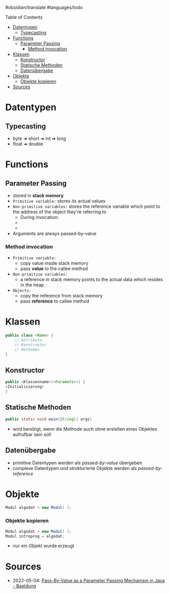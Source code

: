 #obsidian/translate #languages/todo

Table of Contents
- [Datentypen](#datentypen)
  - [Typecasting](#typecasting)
- [Functions](#functions)
  - [Parameter Passing](#parameter-passing)
    - [Method invocation](#method-invocation)
- [Klassen](#klassen)
  - [Konstructor](#konstructor)
  - [Statische Methoden](#statische-methoden)
  - [Datenübergabe](#datenübergabe)
- [Objekte](#objekte)
    - [Objekte kopieren](#objekte-kopieren)
- [Sources](#sources)

# Datentypen

## Typecasting
- byte ➜ short ➜ int ➜ long
- float ➜ double


# Functions

## Parameter Passing

- stored in **stack memory**
- `Primitive variable:` stores its actual values
- `Non-primitive variables:` stores the reference variable which point to the address of the object they're referring to
  - During invocation:
  - 
  - 
- Arguments are always passed-by-value

### Method invocation

- `Primitive variable:`
  - copy value inside stack memory
  - pass **value** to the callee method
- `Non-primitive variables:`
  - a reference in stack memory points to the actual data which resides in the heap
- `Objects:`
  - copy the reference from stack memory
  - pass **reference** to callee method


# Klassen

```java
public class <Name> {
    // Attribute
    // Konstruktor
    // Methoden
}
```

## Konstructor
```java
public <Klassenname>(<Parameter>) {
<Initialisierung>
}
```

## Statische Methoden
```java
public static void main(String[] args)
```

- wird benötigt, wenn die Methode auch ohne erstellen eines Objektes aufrufbar sein soll

## Datenübergabe

- primitive Datentypen werden als _passed-by-value_ übergeben
- complexe Datentypen und strukturierte Objekte werden als _passed-by-reference_


# Objekte

```java
Modul algodat = new Modul( );
```

### Objekte kopieren
```java
Modul algodat = new Modul( );
Modul introprog = algodat;
```

- nur ein Objekt wurde erzeugt

# Sources

- 2022-05-04: [Pass-By-Value as a Parameter Passing Mechanism in Java - Baeldung](https://www.baeldung.com/java-pass-by-value-or-pass-by-reference)